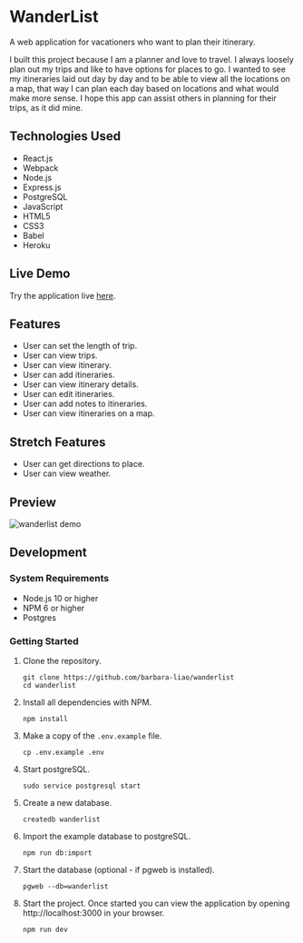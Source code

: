 # WanderList

A web application for vacationers who want to plan their itinerary.

I built this project because I am a planner and love to travel. I always loosely plan out my trips and like to have options for places to go. I wanted to see my itineraries laid out day by day and to be able to view all the locations on a map, that way I can plan each day based on locations and what would make more sense. I hope this app can assist others in planning for their trips, as it did mine.

## Technologies Used

- React.js
- Webpack
- Node.js
- Express.js
- PostgreSQL
- JavaScript
- HTML5
- CSS3
- Babel
- Heroku

## Live Demo

Try the application live [here](https://wanderlist-project.herokuapp.com/).

## Features

- User can set the length of trip.
- User can view trips.
- User can view itinerary.
- User can add itineraries.
- User can view itinerary details.
- User can edit itineraries.
- User can add notes to itineraries.
- User can view itineraries on a map.

## Stretch Features

- User can get directions to place.
- User can view weather.

## Preview

![wanderlist demo](https://user-images.githubusercontent.com/87685216/143378533-37e2b47b-43b6-42f1-bca2-afa01eaf7b3e.gif)


## Development

### System Requirements

- Node.js 10 or higher
- NPM 6 or higher
- Postgres

### Getting Started

1. Clone the repository.

    ```shell
    git clone https://github.com/barbara-liao/wanderlist
    cd wanderlist
    ```

1. Install all dependencies with NPM.

    ```shell
    npm install
    ```

1. Make a copy of the `.env.example` file.

    ```shell
    cp .env.example .env
    ```    

1. Start postgreSQL.

    ```shell
    sudo service postgresql start
    ```
    
1. Create a new database.

    ```shell
    createdb wanderlist
    ```

1. Import the example database to postgreSQL.

    ```shell
    npm run db:import
    ```

1. Start the database (optional - if pgweb is installed).

    ```shell
    pgweb --db=wanderlist
    ```

1. Start the project. Once started you can view the application by opening http://localhost:3000 in your browser.

    ```shell
    npm run dev
    ```
